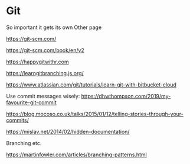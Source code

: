 # Git

So important it gets its own Other page

https://git-scm.com/

https://git-scm.com/book/en/v2

https://happygitwithr.com

https://learngitbranching.js.org/

https://www.atlassian.com/git/tutorials/learn-git-with-bitbucket-cloud

Use commit messages wisely: https://dhwthompson.com/2019/my-favourite-git-commit

https://blog.mocoso.co.uk/talks/2015/01/12/telling-stories-through-your-commits/

https://mislav.net/2014/02/hidden-documentation/

Branching etc.

https://martinfowler.com/articles/branching-patterns.html


